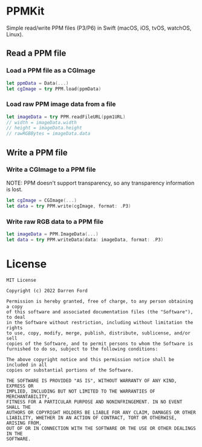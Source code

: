 # PPMKit

Simple read/write PPM files (P3/P6) in Swift (macOS, iOS, tvOS, watchOS, Linux).

## Read a PPM file

### Load a PPM file as a CGImage

```swift
let ppmData = Data(...)
let cgImage = try PPM.load(ppmData)
```

### Load raw PPM image data from a file

```swift
let imageData = try PPM.readFileURL(ppm1URL)
// width = imageData.width
// height = imageData.height
// rawRGBBytes = imageData.data 
```

## Write a PPM file

### Write a CGImage to a PPM file

NOTE: PPM doesn't support transparency, so any transparency information is lost.

```swift
let cgImage = CGImage(...)
let data = try PPM.write(cgImage, format: .P3)
```

### Write raw RGB data to a PPM file

```swift
let imageData = PPM.ImageData(...)
let data = try PPM.writeData(data: imageData, format: .P3)
```

# License

```
MIT License

Copyright (c) 2022 Darren Ford

Permission is hereby granted, free of charge, to any person obtaining a copy
of this software and associated documentation files (the "Software"), to deal
in the Software without restriction, including without limitation the rights
to use, copy, modify, merge, publish, distribute, sublicense, and/or sell
copies of the Software, and to permit persons to whom the Software is
furnished to do so, subject to the following conditions:

The above copyright notice and this permission notice shall be included in all
copies or substantial portions of the Software.

THE SOFTWARE IS PROVIDED "AS IS", WITHOUT WARRANTY OF ANY KIND, EXPRESS OR
IMPLIED, INCLUDING BUT NOT LIMITED TO THE WARRANTIES OF MERCHANTABILITY,
FITNESS FOR A PARTICULAR PURPOSE AND NONINFRINGEMENT. IN NO EVENT SHALL THE
AUTHORS OR COPYRIGHT HOLDERS BE LIABLE FOR ANY CLAIM, DAMAGES OR OTHER
LIABILITY, WHETHER IN AN ACTION OF CONTRACT, TORT OR OTHERWISE, ARISING FROM,
OUT OF OR IN CONNECTION WITH THE SOFTWARE OR THE USE OR OTHER DEALINGS IN THE
SOFTWARE.
```
